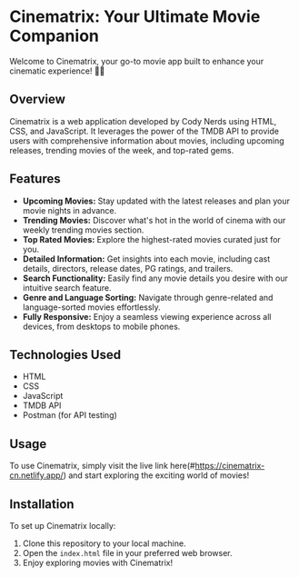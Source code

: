 # Cinematrix: Your Ultimate Movie Companion

Welcome to Cinematrix, your go-to movie app built to enhance your cinematic experience! 🍿✨

## Overview

Cinematrix is a web application developed by Cody Nerds using HTML, CSS, and JavaScript. It leverages the power of the TMDB API to provide users with comprehensive information about movies, including upcoming releases, trending movies of the week, and top-rated gems. 

## Features

- **Upcoming Movies:** Stay updated with the latest releases and plan your movie nights in advance.
- **Trending Movies:** Discover what's hot in the world of cinema with our weekly trending movies section.
- **Top Rated Movies:** Explore the highest-rated movies curated just for you.
- **Detailed Information:** Get insights into each movie, including cast details, directors, release dates, PG ratings, and trailers.
- **Search Functionality:** Easily find any movie details you desire with our intuitive search feature.
- **Genre and Language Sorting:** Navigate through genre-related and language-sorted movies effortlessly.
- **Fully Responsive:** Enjoy a seamless viewing experience across all devices, from desktops to mobile phones.

## Technologies Used

- HTML
- CSS
- JavaScript
- TMDB API
- Postman (for API testing)

## Usage

To use Cinematrix, simply visit the live link here(#https://cinematrix-cn.netlify.app/) and start exploring the exciting world of movies!

## Installation

To set up Cinematrix locally:

1. Clone this repository to your local machine.
2. Open the `index.html` file in your preferred web browser.
3. Enjoy exploring movies with Cinematrix!
